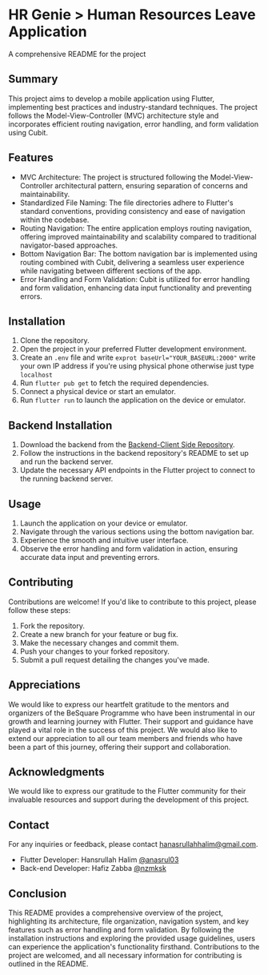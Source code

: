 # HR Genie > Human Resources Leave Application

A comprehensive README for the project

## Summary
This project aims to develop a mobile application using Flutter, implementing best practices and industry-standard techniques. The project follows the Model-View-Controller (MVC) architecture style and incorporates efficient routing navigation, error handling, and form validation using Cubit.

## Features
- MVC Architecture: The project is structured following the Model-View-Controller architectural pattern, ensuring separation of concerns and maintainability.
- Standardized File Naming: The file directories adhere to Flutter's standard conventions, providing consistency and ease of navigation within the codebase.
- Routing Navigation: The entire application employs routing navigation, offering improved maintainability and scalability compared to traditional navigator-based approaches.
- Bottom Navigation Bar: The bottom navigation bar is implemented using routing combined with Cubit, delivering a seamless user experience while navigating between different sections of the app.
- Error Handling and Form Validation: Cubit is utilized for error handling and form validation, enhancing data input functionality and preventing errors.

## Installation
1. Clone the repository.
2. Open the project in your preferred Flutter development environment.
3. Create an `.env` file and write `exprot baseUrl="YOUR_BASEURL:2000"` write your own IP address if you're using physical phone otherwise just type `localhost`
4. Run `flutter pub get` to fetch the required dependencies.
5. Connect a physical device or start an emulator.
6. Run `flutter run` to launch the application on the device or emulator.
   
## Backend Installation
1. Download the backend from the [Backend-Client Side Repository]([https://github.com/example/backend](https://github.com/nzmksk/bs-hr-genie-client)).
2. Follow the instructions in the backend repository's README to set up and run the backend server.
3. Update the necessary API endpoints in the Flutter project to connect to the running backend server.

## Usage
1. Launch the application on your device or emulator.
2. Navigate through the various sections using the bottom navigation bar.
3. Experience the smooth and intuitive user interface.
4. Observe the error handling and form validation in action, ensuring accurate data input and preventing errors.

## Contributing
Contributions are welcome! If you'd like to contribute to this project, please follow these steps:
1. Fork the repository.
2. Create a new branch for your feature or bug fix.
3. Make the necessary changes and commit them.
4. Push your changes to your forked repository.
5. Submit a pull request detailing the changes you've made.

## Appreciations
We would like to express our heartfelt gratitude to the mentors and organizers of the BeSquare Programme who have been instrumental in our growth and learning journey with Flutter. Their support and guidance have played a vital role in the success of this project. We would also like to extend our appreciation to all our team members and friends who have been a part of this journey, offering their support and collaboration.


## Acknowledgments
We would like to express our gratitude to the Flutter community for their invaluable resources and support during the development of this project.

## Contact
For any inquiries or feedback, please contact [hanasrullahhalim@gmail.com](mailto:hanasrullahhalim@gmail.com).
- Flutter Developer: Hansrullah Halim  [@anasrul03](https://github.com/anasrul03)
- Back-end Developer: Hafiz Zabba  [@nzmksk]((https://github.com/nzmksk))

## Conclusion
This README provides a comprehensive overview of the project, highlighting its architecture, file organization, navigation system, and key features such as error handling and form validation. By following the installation instructions and exploring the provided usage guidelines, users can experience the application's functionality firsthand. Contributions to the project are welcomed, and all necessary information for contributing is outlined in the README.
